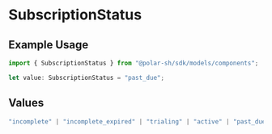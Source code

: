 # SubscriptionStatus

## Example Usage

```typescript
import { SubscriptionStatus } from "@polar-sh/sdk/models/components";

let value: SubscriptionStatus = "past_due";
```

## Values

```typescript
"incomplete" | "incomplete_expired" | "trialing" | "active" | "past_due" | "canceled" | "unpaid"
```